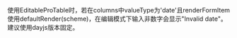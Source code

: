 使用EditableProTable时，若在columns中valueType为'date'且renderFormItem使用defaultRender(scheme)，在编辑模式下输入非数字会显示"Invalid date"。建议使用dayjs版本固定。
